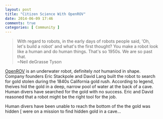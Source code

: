 ```yaml
---
layout: post
title: "Citizen Science With OpenROV"
date: 2014-06-09 17:46
comments: true
categories: [ Community ]
---
```

>With regard to robots, in the early days of robots people said, 'Oh, let's build a robot' and what's the first thought? You make a robot look like a human and do human things. That's so 1950s. We are so past that. 
><br/>~Neil deGrasse Tyson

[OpenROV](http://openrov.com/) is an underwater robot, definitely _not_ humaniod in shape. Company founders Eric Stackpole and David Lang built the robot to search for gold stolen during the 1840s California gold rush. According to legend, theives hid the gold in a deep, narrow pool of water at the back of a cave. Human divers have searched for the gold with no success. Eric and David reasoned that a robot might be the right tool for the job.

Human divers have been unable to reach the bottom of the  the gold was hidden [ were on a mission to find hidden gold in a
cave...

